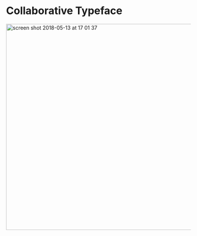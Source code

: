 # Collaborative Typeface

<img width="563" alt="screen shot 2018-05-13 at 17 01 37" src="https://user-images.githubusercontent.com/39183300/39968598-f3ad7696-56cf-11e8-808e-2860a6f3b5aa.png">

